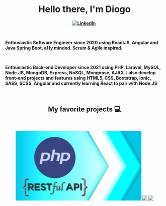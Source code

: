 <p>
  <h1 align="center"><b>Hello there, I'm Diogo<img src="https://media0.giphy.com/media/13GIgrGdslD9oQ/200.gif" alt="" width="30"></h1>
</p>
<p align="center">
<a href="https://www.linkedin.com/in/diogo-cordas/"><img src="https://img.shields.io/badge/linkedin-%230077B5.svg?&style=for-the-badge&logo=linkedin&logoColor=white" alt="LinkedIn" /></a>&nbsp;
</p>
<br/>
<p>Enthusiastic Software Engineer since 2020 using ReactJS, Angular and Java Spring Boot. a11y minded. Scrum & Agile inspired.</p>
<br/>
<p>Enthusiastic Back-end Developer since 2021 using PHP, Laravel, MySQL, Node.JS, MongoDB, Express, NoSQL, Mongoose, AJAX. I also develop front-end projects and features using HTML5, CSS, Bootstrap, Ionic,   SASS, SCSS, Angular and currently learning React to pair with Node.JS
</p>
<br/>
<h2 align="center">My favorite projects 💻</h2>
<br />

<p align="center">
<img width="400" src="https://github.com/DiogoJCA/PHP_RESTful_API/blob/main/47c8bc1fcbae.jpg" />
<img width="400" src="https://github.com/YuriDevAT/smart-shopping-list/blob/main/public/Thumbnail.png" />
<a href="https://github.com/YuriDevAT/sos-animals">
<img align="" src="https://github-readme-stats.vercel.app/api/pin/?username=DiogoJCA&repo=PHP_RESTful_API&theme=tokyonight" />
</a>

</p>